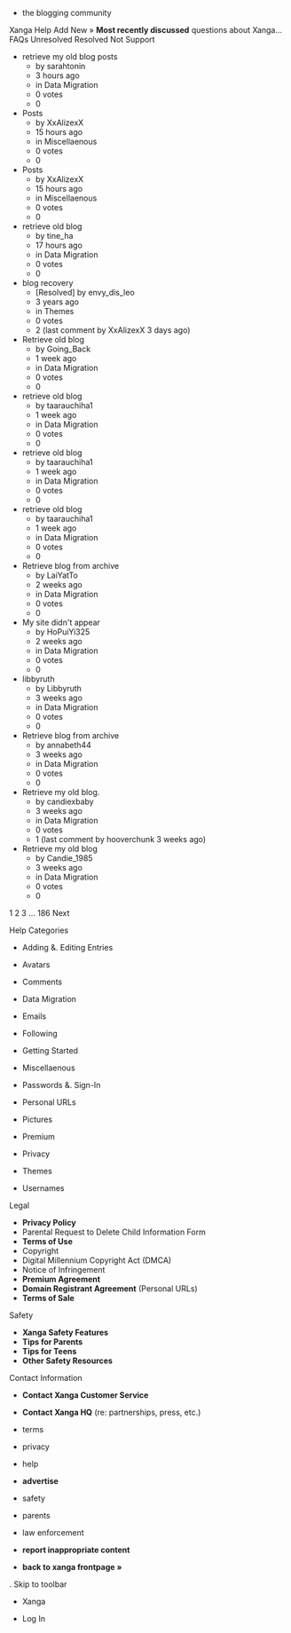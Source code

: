 *   the blogging community

Xanga Help Add New » **Most recently discussed** questions about Xanga… FAQs Unresolved Resolved Not Support

*   retrieve my old blog posts
    *   by sarahtonin
    *   3 hours ago
    *   in Data Migration
    *   0 votes
    *   0
*   Posts
    *   by XxAlizexX
    *   15 hours ago
    *   in Miscellaenous
    *   0 votes
    *   0
*   Posts
    *   by XxAlizexX
    *   15 hours ago
    *   in Miscellaenous
    *   0 votes
    *   0
*   retrieve old blog
    *   by tine\_ha
    *   17 hours ago
    *   in Data Migration
    *   0 votes
    *   0
*   blog recovery
    *   \[Resolved\] by envy\_dis\_leo
    *   3 years ago
    *   in Themes
    *   0 votes
    *   2 (last comment by XxAlizexX 3 days ago)
*   Retrieve old blog
    *   by Going\_Back
    *   1 week ago
    *   in Data Migration
    *   0 votes
    *   0
*   retrieve old blog
    *   by taarauchiha1
    *   1 week ago
    *   in Data Migration
    *   0 votes
    *   0
*   retrieve old blog
    *   by taarauchiha1
    *   1 week ago
    *   in Data Migration
    *   0 votes
    *   0
*   retrieve old blog
    *   by taarauchiha1
    *   1 week ago
    *   in Data Migration
    *   0 votes
    *   0
*   Retrieve blog from archive
    *   by LaiYatTo
    *   2 weeks ago
    *   in Data Migration
    *   0 votes
    *   0
*   My site didn't appear
    *   by HoPuiYi325
    *   2 weeks ago
    *   in Data Migration
    *   0 votes
    *   0
*   libbyruth
    *   by Libbyruth
    *   3 weeks ago
    *   in Data Migration
    *   0 votes
    *   0
*   Retrieve blog from archive
    *   by annabeth44
    *   3 weeks ago
    *   in Data Migration
    *   0 votes
    *   0
*   Retrieve my old blog.
    *   by candiexbaby
    *   3 weeks ago
    *   in Data Migration
    *   0 votes
    *   1 (last comment by hooverchunk 3 weeks ago)
*   Retrieve my old blog
    *   by Candie\_1985
    *   3 weeks ago
    *   in Data Migration
    *   0 votes
    *   0

1 2 3 ... 186 Next

Help Categories

*   Adding &. Editing Entries
*   Avatars
*   Comments
*   Data Migration
*   Emails
*   Following
*   Getting Started
*   Miscellaenous

*   Passwords &. Sign-In
*   Personal URLs
*   Pictures
*   Premium
*   Privacy
*   Themes
*   Usernames

Legal

*   **Privacy Policy**
*   Parental Request to Delete Child Information Form
*   **Terms of Use**
*   Copyright
*   Digital Millennium Copyright Act (DMCA)
*   Notice of Infringement
*   **Premium Agreement**
*   **Domain Registrant Agreement** (Personal URLs)
*   **Terms of Sale**

Safety

*   **Xanga Safety Features**
*   **Tips for Parents**
*   **Tips for Teens**
*   **Other Safety Resources**

Contact Information

*   **Contact Xanga Customer Service**
*   **Contact Xanga HQ** (re: partnerships, press, etc.)

*   terms
*   privacy
*   help
*   **advertise**

*   safety
*   parents
*   law enforcement
*   **report inappropriate content**

*   **back to xanga frontpage »**

<img src="http://pixel.quantserve.com/pixel/p-87h-iNOVooym2.gif" style="display: none" height="1" width="1" alt="Quantcast"/>. Skip to toolbar

*   Xanga

*   Log In
